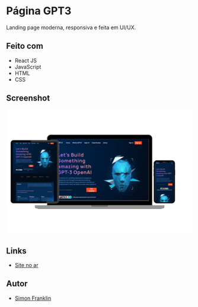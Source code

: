 # Página  GPT3

Landing page moderna, responsiva e feita em UI/UX.


## Feito com

- React JS
- JavaScript
- HTML
- CSS

## Screenshot

![Screenshot](/src/assets/screenshot-gpt3-page.png)

## Links
- [Site no ar](https://gpt3-page.vercel.app)

## Autor

- [Simon Franklin](https://github.com/simonfranklin1)